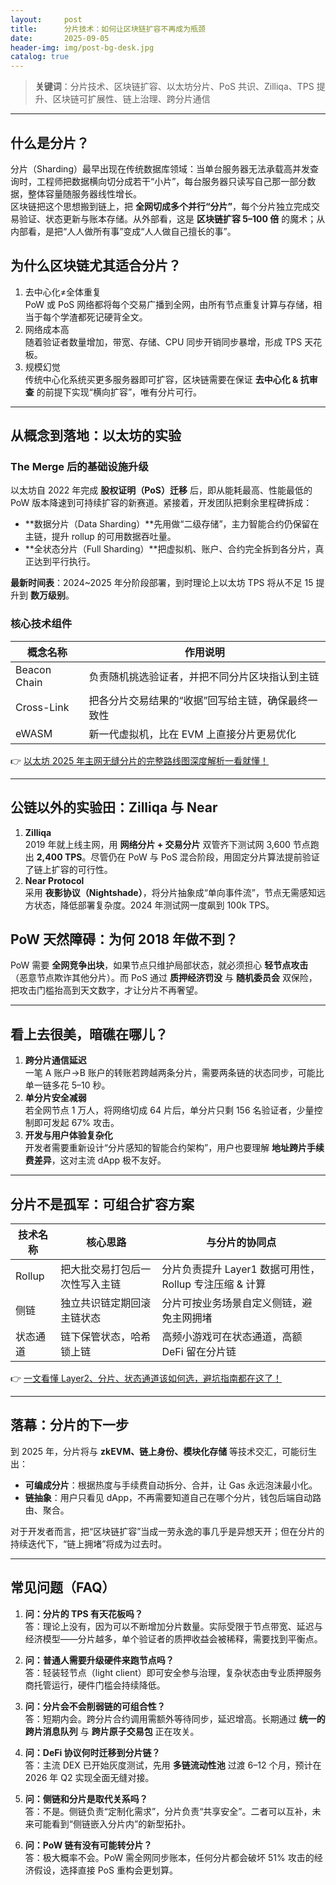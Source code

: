 ```yaml
---
layout:     post
title:      分片技术：如何让区块链扩容不再成为瓶颈
date:       2025-09-05
header-img: img/post-bg-desk.jpg
catalog: true
---
```


> **关键词**：分片技术、区块链扩容、以太坊分片、PoS 共识、Zilliqa、TPS 提升、区块链可扩展性、链上治理、跨分片通信

---

## 什么是分片？

分片（Sharding）最早出现在传统数据库领域：当单台服务器无法承载高并发查询时，工程师把数据横向切分成若干“小片”，每台服务器只读写自己那一部分数据，整体容量随服务器线性增长。  
区块链把这个思想搬到链上，把 **全网切成多个并行“分片”**，每个分片独立完成交易验证、状态更新与账本存储。从外部看，这是 **区块链扩容 5–100 倍** 的魔术；从内部看，是把“人人做所有事”变成“人人做自己擅长的事”。

## 为什么区块链尤其适合分片？

1. 去中心化≠全体重复  
   PoW 或 PoS 网络都将每个交易广播到全网，由所有节点重复计算与存储，相当于每个学渣都死记硬背全文。  
2. 网络成本高  
   随着验证者数量增加，带宽、存储、CPU 同步开销同步暴增，形成 TPS 天花板。  
3. 规模幻觉  
   传统中心化系统买更多服务器即可扩容，区块链需要在保证 **去中心化 & 抗审查** 的前提下实现“横向扩容”，唯有分片可行。

---

## 从概念到落地：以太坊的实验

### The Merge 后的基础设施升级

以太坊自 2022 年完成 **股权证明（PoS）迁移** 后，即从能耗最高、性能最低的 PoW 版本降速到可持续扩容的新赛道。紧接着，开发团队把剩余里程碑拆成：

- **数据分片（Data Sharding）**先用做“二级存储”，主力智能合约仍保留在主链，提升 rollup 的可用数据吞吐量。  
- **全状态分片（Full Sharding）**把虚拟机、账户、合约完全拆到各分片，真正达到平行执行。

**最新时间表**：2024~2025 年分阶段部署，到时理论上以太坊 TPS 将从不足 15 提升到 **数万级别**。

### 核心技术组件

| 概念名称     | 作用说明 |
| ------------ | -------- |
| Beacon Chain | 负责随机挑选验证者，并把不同分片区块指认到主链 |
| Cross-Link   | 把各分片交易结果的“收据”回写给主链，确保最终一致性 |
| eWASM        | 新一代虚拟机，比在 EVM 上直接分片更易优化 |

👉 [以太坊 2025 年主网无缝分片的完整路线图深度解析一看就懂！](https://okxdog.com/)

---

## 公链以外的实验田：Zilliqa 与 Near

1. **Zilliqa**  
   2019 年就上线主网，用 **网络分片 + 交易分片** 双管齐下测试网 3,600 节点跑出 **2,400 TPS**。尽管仍在 PoW 与 PoS 混合阶段，用固定分片算法提前验证了链上扩容的可行性。  
2. **Near Protocol**  
   采用 **夜影协议（Nightshade）**，将分片抽象成“单向事件流”，节点无需感知远方状态，降低部署复杂度。2024 年测试网一度飙到 100k TPS。

## PoW 天然障碍：为何 2018 年做不到？

PoW 需要 **全网竞争出块**，如果节点只维护局部状态，就必须担心 **轻节点攻击**（恶意节点欺诈其他分片）。而 PoS 通过 **质押经济罚没** 与 **随机委员会** 双保险，把攻击门槛抬高到天文数字，才让分片不再奢望。

---

## 看上去很美，暗礁在哪儿？

1. **跨分片通信延迟**  
   一笔 A 账户→B 账户的转账若跨越两条分片，需要两条链的状态同步，可能比单一链多花 5–10 秒。  
2. **单分片安全减弱**  
   若全网节点 1 万人，将网络切成 64 片后，单分片只剩 156 名验证者，少量控制即可发起 67% 攻击。  
3. **开发与用户体验复杂化**  
   开发者需要重新设计“分片感知的智能合约架构”，用户也要理解 **地址跨片手续费差异**，这对主流 dApp 极不友好。

---

## 分片不是孤军：可组合扩容方案

| 技术名称 | 核心思路 | 与分片的协同点 |
| -------- | -------- | -------------- |
| Rollup   | 把大批交易打包后一次性写入主链 | 分片负责提升 Layer1 数据可用性，Rollup 专注压缩 & 计算 |
| 侧链     | 独立共识链定期回滚主链状态 | 分片可按业务场景自定义侧链，避免主网拥堵 |
| 状态通道 | 链下保管状态，哈希锁上链 | 高频小游戏可在状态通道，高额 DeFi 留在分片链 |

👉 [一文看懂 Layer2、分片、状态通道该如何选，避坑指南都在这了！](https://okxdog.com/)

---

## 落幕：分片的下一步

到 2025 年，分片将与 **zkEVM、链上身份、模块化存储** 等技术交汇，可能衍生出：

- **可编成分片**：根据热度与手续费自动拆分、合并，让 Gas 永远泡沫最小化。  
- **链抽象**：用户只看见 dApp，不再需要知道自己在哪个分片，钱包后端自动路由、聚合。

对于开发者而言，把“区块链扩容”当成一劳永逸的事几乎是异想天开；但在分片的持续迭代下，“链上拥堵”将成为过去时。

---

## 常见问题（FAQ）

1. **问：分片的 TPS 有天花板吗？**  
   答：理论上没有，因为可以不断增加分片数量。实际受限于节点带宽、延迟与经济模型——分片越多，单个验证者的质押收益会被稀释，需要找到平衡点。

2. **问：普通人需要升级硬件来跑节点吗？**  
   答：轻装轻节点（light client）即可安全参与治理，复杂状态由专业质押服务商托管运行，硬件门槛会持续降低。

3. **问：分片会不会削弱链的可组合性？**  
   答：短期内会。跨分片合约调用需额外等待同步，延迟增高。长期通过 **统一的跨片消息队列** 与 **跨片原子交易包** 正在攻关。

4. **问：DeFi 协议何时迁移到分片链？**  
   答：主流 DEX 已开始灰度测试，先用 **多链流动性池** 过渡 6–12 个月，预计在 2026 年 Q2 实现全面无缝对接。

5. **问：侧链和分片是取代关系吗？**  
   答：不是。侧链负责“定制化需求”，分片负责“共享安全”。二者可以互补，未来可能看到“侧链嵌入分片内”的新型拓扑。

6. **问：PoW 链有没有可能转分片？**  
   答：极大概率不会。PoW 需全网同步账本，任何分片都会破坏 51% 攻击的经济假设，选择直接 PoS 重构会更划算。